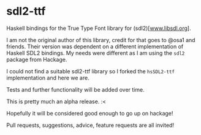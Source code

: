 sdl2-ttf
========

Haskell bindings for the True Type Font library for (sdl2)[www.libsdl.org].

I am not the original author of this library, credit for that goes
to @osa1 and friends. Their version was dependent on a different implementation
of Haskell SDL2 bindings. My needs were different as I am using the `sdl2`
package from Hackage.

I could not find a suitable sdl2-ttf library so I forked the `hsSDL2-ttf`
implementation and here we are.

Tests and further functionality will be added over time. 

This is pretty much an alpha release. :<

Hopefully it will be considered good enough to go up on hackage!

Pull requests, suggestions, advice, feature requests are all invited!
